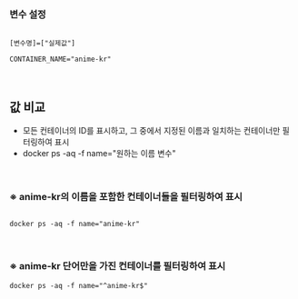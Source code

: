 ### 변수 설정

```

[변수명]=["실제값"]

CONTAINER_NAME="anime-kr"

```

<br>

## 값 비교

- 모든 컨테이너의 ID를 표시하고, 그 중에서 지정된 이름과 일치하는 컨테이너만 필터링하여 표시
- docker ps -aq -f name="원하는 이름 변수"

<br>

### ※ anime-kr의 이름을 포함한 컨테이너들을 필터링하여 표시

```

docker ps -aq -f name="anime-kr"

```

<br>

### ※ anime-kr 단어만을 가진 컨테이너를 필터링하여 표시

```
docker ps -aq -f name="^anime-kr$"
```
